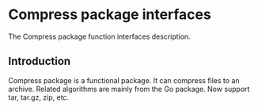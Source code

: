 # Compress package interfaces
The Compress package function interfaces description.

## Introduction
Compress package is a functional package. It can compress files to an archive. Related algorithms are mainly from the Go package. Now support tar, tar.gz, zip, etc.